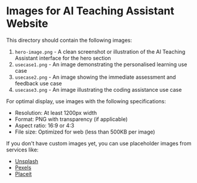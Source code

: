 # Images for AI Teaching Assistant Website

This directory should contain the following images:

1. `hero-image.png` - A clean screenshot or illustration of the AI Teaching Assistant interface for the hero section
2. `usecase1.png` - An image demonstrating the personalised learning use case
3. `usecase2.png` - An image showing the immediate assessment and feedback use case
4. `usecase3.png` - An image illustrating the coding assistance use case

For optimal display, use images with the following specifications:
- Resolution: At least 1200px width
- Format: PNG with transparency (if applicable)
- Aspect ratio: 16:9 or 4:3
- File size: Optimized for web (less than 500KB per image)

If you don't have custom images yet, you can use placeholder images from services like:
- [Unsplash](https://unsplash.com)
- [Pexels](https://pexels.com)
- [Placeit](https://placeit.net)
